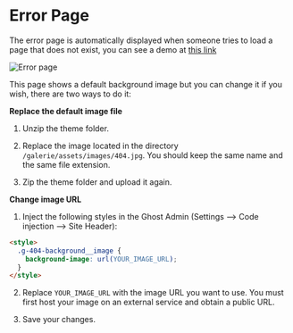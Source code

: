 # Error Page

The error page is automatically displayed when someone tries to load a page that does not exist, you can see a demo at [this link](https://galerie.eduardogomez.io/404/)

![Error page](https://res.cloudinary.com/edev/image/upload/v1633181351/galerie/error-page.jpg)

This page shows a default background image but you can change it if you wish, there are two ways to do it:

**Replace the default image file**

1. Unzip the theme folder.

2. Replace the image located in the directory `/galerie/assets/images/404.jpg`. You should keep the same name and the same file extension.

3. Zip the theme folder and upload it again.

**Change image URL**

1. Inject the following styles in the Ghost Admin (Settings --> Code injection --> Site Header):

```html
<style>
  .g-404-background__image {
    background-image: url(YOUR_IMAGE_URL);
  }
</style>
```

2. Replace `YOUR_IMAGE_URL` with the image URL you want to use. You must first host your image on an external service and obtain a public URL.

3. Save your changes.
